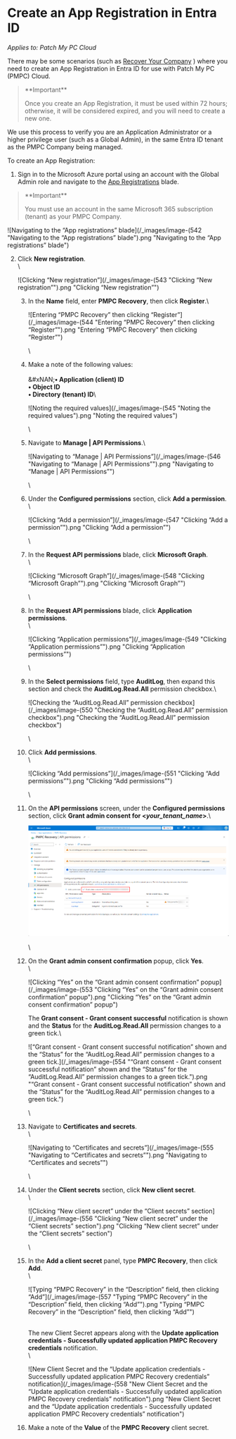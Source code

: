 # Create an App Registration in Entra ID

_Applies to: Patch My PC Cloud_

There may be some scenarios (such as [Recover Your Company](../../cloud-administration/manage-your-cloud-company/recover-your-cloud-company.md) ) where you need to create an App Registration in Entra ID for use with Patch My PC (PMPC) Cloud.

<blockquote class="wp-block-quote">
<p>**Important**</p>
<p>Once you create an App Registration, it must be used within 72 hours; otherwise, it will be considered expired, and you will need to create a new one.</p>
</blockquote>

We use this process to verify you are an Application Administrator or a higher privilege user (such as a Global Admin), in the same Entra ID tenant as the PMPC Company being managed.

To create an App Registration:

1. Sign in to the Microsoft Azure portal using an account with the Global Admin role and navigate to the [App Registrations](https://portal.azure.com/#view/Microsoft_AAD_RegisteredApps/ApplicationsListBlade) blade.

<blockquote class="wp-block-quote">
<p>**Important**</p>
<p>You must use an account in the same Microsoft 365 subscription (tenant) as your PMPC Company.</p>
</blockquote>

![Navigating to the “App registrations” blade](/_images/image-(542 "Navigating to the “App registrations” blade").png "Navigating to the “App registrations” blade")

2.  Click **New registration**.\
    \


    ![Clicking “New registration”](/_images/image-(543 "Clicking “New registration”").png "Clicking “New registration”")



    3.  In the **Name** field, enter **PMPC Recovery**, then click **Register**.\


        ![Entering “PMPC Recovery” then clicking “Register”](/_images/image-(544 "Entering “PMPC Recovery” then clicking “Register”").png "Entering “PMPC Recovery” then clicking “Register”")

        \

    4.  Make a note of the following values:\
        \
        &#xNAN;**• Application (client) ID**\
        **• Object ID**\
        **• Directory (tenant) ID**\


        ![Noting the required values](/_images/image-(545 "Noting the required values").png "Noting the required values")

        \

    5.  Navigate to **Manage | API Permissions**.\


        ![Navigating to “Manage | API Permissions”](/_images/image-(546 "Navigating to “Manage | API Permissions”").png "Navigating to “Manage | API Permissions”")

        \

    6.  Under the **Configured permissions** section, click **Add a permission**.\
        \


        ![Clicking “Add a permission”](/_images/image-(547 "Clicking “Add a permission”").png "Clicking “Add a permission”")

        \

    7.  In the **Request API permissions** blade, click **Microsoft Graph**.\
        \


        ![Clicking “Microsoft Graph”](/_images/image-(548 "Clicking “Microsoft Graph”").png "Clicking “Microsoft Graph”")

        \

    8.  In the **Request API permissions** blade, click **Application permissions**.\
        \


        ![Clicking “Application permissions”](/_images/image-(549 "Clicking “Application permissions”").png "Clicking “Application permissions”")

        \

    9.  In the **Select permissions** field, type **AuditLog**, then expand this section and check the **AuditLog.Read.All** permission checkbox.\


        ![Checking the “AuditLog.Read.All” permission checkbox](/_images/image-(550 "Checking the “AuditLog.Read.All” permission checkbox").png "Checking the “AuditLog.Read.All” permission checkbox")

        \

    10. Click **Add permissions**.\
        \


        ![Clicking “Add permissions”](/_images/image-(551 "Clicking “Add permissions”").png "Clicking “Add permissions”")

        \

    11. On the **API permissions** screen, under the **Configured permissions** section, click **Grant admin consent for <**_**your\_tenant\_name**_**>**.\


        ![](/_images/image-(552).png "")

        \

    12. On the **Grant admin consent confirmation** popup, click **Yes**.\
        \


        ![Clicking “Yes” on the “Grant admin consent confirmation” popup](/_images/image-(553 "Clicking “Yes” on the “Grant admin consent confirmation” popup").png "Clicking “Yes” on the “Grant admin consent confirmation” popup")

        The **Grant consent - Grant consent successful** notification is shown and the **Status** for the **AuditLog.Read.All** permission changes to a green tick.\


        ![“Grant consent - Grant consent successful notification” shown and the “Status” for the “AuditLog.Read.All” permission changes to a green tick.](/_images/image-(554 "“Grant consent - Grant consent successful notification” shown and the “Status” for the “AuditLog.Read.All” permission changes to a green tick.").png "“Grant consent - Grant consent successful notification” shown and the “Status” for the “AuditLog.Read.All” permission changes to a green tick.")

        \

    13. Navigate to **Certificates and secrets**.\
        \


        ![Navigating to “Certificates and secrets”](/_images/image-(555 "Navigating to “Certificates and secrets”").png "Navigating to “Certificates and secrets”")

        \

    14. Under the **Client secrets** section, click **New client secret**.\
        \


        ![Clicking “New client secret” under the “Client secrets” section](/_images/image-(556 "Clicking “New client secret” under the “Client secrets” section").png "Clicking “New client secret” under the “Client secrets” section")

        \

    15. In the **Add a client secret** panel, type **PMPC Recovery**, then click **Add**.\
        \


        ![Typing “PMPC Recovery” in the “Description” field, then clicking “Add”](/_images/image-(557 "Typing “PMPC Recovery” in the “Description” field, then clicking “Add”").png "Typing “PMPC Recovery” in the “Description” field, then clicking “Add”")

        \
        The new Client Secret appears along with the **Update application credentials - Successfully updated application PMPC Recovery credentials** notification.\
        \


        ![New Client Secret and the “Update application credentials - Successfully updated application PMPC Recovery credentials” notification](/_images/image-(558 "New Client Secret and the “Update application credentials - Successfully updated application PMPC Recovery credentials” notification").png "New Client Secret and the “Update application credentials - Successfully updated application PMPC Recovery credentials” notification")


    16. Make a note of the **Value** of the **PMPC Recovery** client secret.